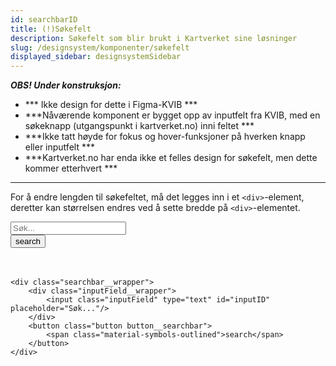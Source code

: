 ```yaml
---
id: searchbarID
title: (!)Søkefelt
description: Søkefelt som blir brukt i Kartverket sine løsninger
slug: /designsystem/komponenter/søkefelt
displayed_sidebar: designsystemSidebar
---
```

***OBS! Under konstruksjon:***
- *** Ikke design for dette i Figma-KVIB ***
- ***Nåværende komponent er bygget opp av inputfelt fra KVIB, med en søkeknapp (utgangspunkt i kartverket.no) inni feltet ***
- ***Ikke tatt høyde for fokus og hover-funksjoner på hverken knapp eller inputfelt ***
- ***Kartverket.no har enda ikke et felles design for søkefelt, men dette kommer etterhvert ***

***

For å endre lengden til søkefeltet, må det legges inn i et <code><div\></code>-element, deretter kan størrelsen endres ved å sette bredde på <code><div\></code>-elementet.

<div class="searchbar__wrapper">
    <div class="inputField__wrapper">
        <input class="inputField" type="text" id="inputID" placeholder="Søk..."/>
    </div>
    <button class="button button__searchbar">
        <span class="material-symbols-outlined">search</span>
    </button>
</div>

<br/>
<br/>

```markup
<div class="searchbar__wrapper">
    <div class="inputField__wrapper">
        <input class="inputField" type="text" id="inputID" placeholder="Søk..."/>
    </div>
    <button class="button button__searchbar">
        <span class="material-symbols-outlined">search</span>
    </button>
</div>
```